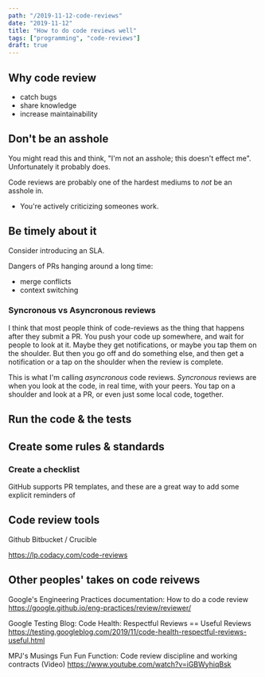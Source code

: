 ```yaml
---
path: "/2019-11-12-code-reviews"
date: "2019-11-12"
title: "How to do code reviews well"
tags: ["programming", "code-reviews"]
draft: true
---
```


## Why code review

- catch bugs
- share knowledge
- increase maintainability

## Don't be an asshole

You might read this and think, "I'm not an asshole; this doesn't effect me". Unfortunately it probably does.

Code reviews are probably one of the hardest mediums to *not* be an asshole in.

- You're actively criticizing someones work.

## Be timely about it

Consider introducing an SLA.

Dangers of PRs hanging around a long time:
- merge conflicts
- context switching

### Syncronous vs Asyncronous reviews

I think that most people think of code-reviews as the thing that happens after they submit a PR. You push your code up somewhere, and wait for people to look at it. Maybe they get notifications, or maybe you tap them on the shoulder. But then you go off and do something else, and then get a notification or a tap on the shoulder when the review is complete.

This is what I'm calling *asyncronous* code reviews. *Syncronous* reviews are when you look at the code, in real time, with your peers. You tap on a shoulder and look at a PR, or even just some local code, together.

## Run the code & the tests

## Create some rules & standards

### Create a checklist

GitHub supports PR templates, and these are a great way to add some explicit reminders of

## Code review tools

Github
Bitbucket / Crucible

https://lp.codacy.com/code-reviews


## Other peoples' takes on code reivews

Google's Engineering Practices documentation: How to do a code review
https://google.github.io/eng-practices/review/reviewer/

Google Testing Blog: Code Health: Respectful Reviews == Useful Reviews
https://testing.googleblog.com/2019/11/code-health-respectful-reviews-useful.html

MPJ's Musings Fun Fun Function: Code review discipline and working contracts (Video)
https://www.youtube.com/watch?v=iGBWyhiqBsk
